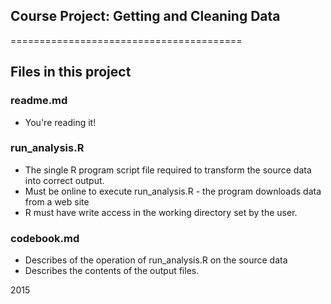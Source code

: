 ## Course Project: Getting and Cleaning Data
========================================
## Files in this project
### readme.md
* You're reading it!
### run_analysis.R
* The single R program script file required to transform the source data into correct output.
* Must be online to execute run_analysis.R - the program downloads data from a web site
* R must have write access in the working directory set by the user.
### codebook.md
* Describes of the operation of run_analysis.R on the source data
* Describes the contents of the output files.

2015